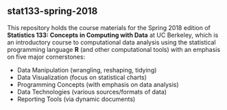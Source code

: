 ## stat133-spring-2018

This repository holds the course materials for the Spring 2018 edition of 
__Statistics 133: Concepts in Computing with Data__ at UC Berkeley, which is an introductory course to computational 
data analysis using the statistical programming language __R__ (and other computational tools)
with an emphasis on five major cornerstones:

- Data Manipulation (wrangling, reshaping, tidying)
- Data Visualization (focus on statistical charts)
- Programming Concepts (with emphasis on data analysis)
- Data Technologies (various sources/formats of data)
- Reporting Tools (via dynamic documents)

